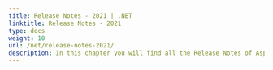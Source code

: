 ```yaml
---
title: Release Notes - 2021 | .NET
linktitle: Release Notes - 2021
type: docs
weight: 10
url: /net/release-notes-2021/
description: In this chapter you will find all the Release Notes of Aspose.Page API solution for .NET made in 2021 divided by versions.
---
```



